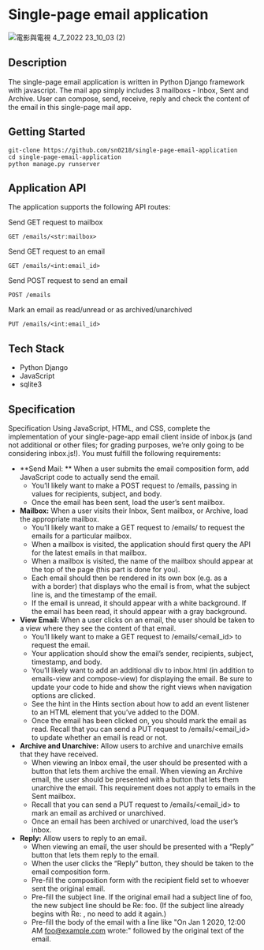 # Single-page email application

![電影與電視 4_7_2022 23_10_03 (2)](https://user-images.githubusercontent.com/48129546/177181615-395c3d94-ad4d-40a4-86f3-270718af1666.png)


## Description
The single-page email application is written in Python Django framework with javascript. 
The mail app simply includes 3 mailboxs - Inbox, Sent and Archive.
User can compose, send, receive, reply and check the content of the email in this single-page mail app. 

## Getting Started
```
git-clone https://github.com/sn0218/single-page-email-application
cd single-page-email-application
python manage.py runserver
```

## Application API
The application supports the following API routes:

Send GET request to mailbox
```
GET /emails/<str:mailbox>
```

Send GET request to an email
```
GET /emails/<int:email_id>
```

Send POST request to send an email
```
POST /emails
```

Mark an email as read/unread or as archived/unarchived
```
PUT /emails/<int:email_id>
```


## Tech Stack
-   Python Django
-   JavaScript
-   sqlite3


## Specification
Specification
Using JavaScript, HTML, and CSS, complete the implementation of your single-page-app email client inside of inbox.js (and not additional or other files; for grading purposes, we’re only going to be considering inbox.js!). You must fulfill the following requirements:

- **Send Mail: ** When a user submits the email composition form, add JavaScript code to actually send the email.
    - You’ll likely want to make a POST request to /emails, passing in values for recipients, subject, and body.
    - Once the email has been sent, load the user’s sent mailbox.
- **Mailbox:** When a user visits their Inbox, Sent mailbox, or Archive, load the appropriate mailbox.
    - You’ll likely want to make a GET request to /emails/<mailbox> to request the emails for a particular mailbox.
    - When a mailbox is visited, the application should first query the API for the latest emails in that mailbox.
    - When a mailbox is visited, the name of the mailbox should appear at the top of the page (this part is done for you).
    - Each email should then be rendered in its own box (e.g. as a <div> with a border) that displays who the email is from, what the subject line is, and the timestamp of the email.
    - If the email is unread, it should appear with a white background. If the email has been read, it should appear with a gray background.
- **View Email:** When a user clicks on an email, the user should be taken to a view where they see the content of that email.
    - You’ll likely want to make a GET request to /emails/<email_id> to request the email.
    - Your application should show the email’s sender, recipients, subject, timestamp, and body.
    - You’ll likely want to add an additional div to inbox.html (in addition to emails-view and compose-view) for displaying the email. Be sure to update your code to hide and show the right views when navigation options are clicked.
    - See the hint in the Hints section about how to add an event listener to an HTML element that you’ve added to the DOM.
    - Once the email has been clicked on, you should mark the email as read. Recall that you can send a PUT request to /emails/<email_id> to update whether an email is read or not.
-  **Archive and Unarchive:** Allow users to archive and unarchive emails that they have received.
    - When viewing an Inbox email, the user should be presented with a button that lets them archive the email. When viewing an Archive email, the user should be presented with a button that lets them unarchive the email. This requirement does not apply to emails in the Sent mailbox.
    - Recall that you can send a PUT request to /emails/<email_id> to mark an email as archived or unarchived.
    - Once an email has been archived or unarchived, load the user’s inbox.
- **Reply:** Allow users to reply to an email.
    - When viewing an email, the user should be presented with a “Reply” button that lets them reply to the email.
    - When the user clicks the “Reply” button, they should be taken to the email composition form.
    - Pre-fill the composition form with the recipient field set to whoever sent the original email.
    - Pre-fill the subject line. If the original email had a subject line of foo, the new subject line should be Re: foo. (If the subject line already begins with Re: , no need to add it again.)
    - Pre-fill the body of the email with a line like "On Jan 1 2020, 12:00 AM foo@example.com wrote:" followed by the original text of the email.
